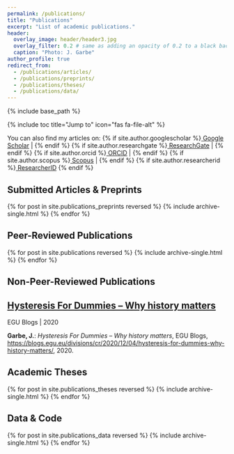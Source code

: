 ```yaml
---
permalink: /publications/
title: "Publications"
excerpt: "List of academic publications."
header:
  overlay_image: header/header3.jpg
  overlay_filter: 0.2 # same as adding an opacity of 0.2 to a black background
  caption: "Photo: J. Garbe"
author_profile: true
redirect_from: 
  - /publications/articles/
  - /publications/preprints/
  - /publications/theses/
  - /publications/data/
---
```


{% include base_path %}

{% include toc title="Jump to" icon="fas fa-file-alt" %}

<div class="notice--info social-icons">You can also find my articles on: 
  {% if site.author.googlescholar %}<a href="https://scholar.google.com/citations?user={{ site.author.googlescholar }}"><i class="fas fa-graduation-cap"></i> Google Scholar</a> &#124; {% endif %}
  {% if site.author.researchgate %}<a href="https://www.researchgate.net/profile/{{ site.author.researchgate }}"><i class="ai ai-researchgate-square" aria-hidden="true"></i> ResearchGate</a> &#124; {% endif %}
  {% if site.author.orcid %}<a href="https://orcid.org/{{ site.author.orcid }}"><i class="ai ai-orcid"></i> ORCID</a> &#124; {% endif %}
  {% if site.author.scopus %}<a href="https://www.scopus.com/authid/detail.uri?authorId={{ site.author.scopus }}"><i class="ai ai-scopus"></i> Scopus</a> &#124; {% endif %}
  {% if site.author.researcherid %}<a href="{{ site.author.researcherid.url }}"><i class="ai ai-researcherid-square"></i> ResearcherID</a> {% endif %}
</div>

## Submitted Articles & Preprints
{% for post in site.publications_preprints reversed %}
  {% include archive-single.html %}
{% endfor %}

## Peer-Reviewed Publications
{% for post in site.publications reversed %}
  {% include archive-single.html %}
{% endfor %}

## Non-Peer-Reviewed Publications
<div class="list__item">
<h2 class="archive__item-title" itemprop="headline"><a href="https://blogs.egu.eu/divisions/cr/2020/12/04/hysteresis-for-dummies-why-history-matters/" title="https://blogs.egu.eu/divisions/cr/2020/12/04/hysteresis-for-dummies-why-history-matters/" target="_blank">Hysteresis For Dummies – Why history matters</a></h2>
<p class="page__meta"><i class="fa fa-book-open" aria-hidden="true"></i> EGU Blogs | 2020</p>
<b>Garbe, J.</b>: <i>Hysteresis For Dummies – Why history matters</i>, EGU Blogs, <a href="https://blogs.egu.eu/divisions/cr/2020/12/04/hysteresis-for-dummies-why-history-matters/" title="https://blogs.egu.eu/divisions/cr/2020/12/04/hysteresis-for-dummies-why-history-matters/" target="_blank">https://blogs.egu.eu/divisions/cr/2020/12/04/hysteresis-for-dummies-why-history-matters/</a>, 2020.
</div>

## Academic Theses
{% for post in site.publications_theses reversed %}
  {% include archive-single.html %}
{% endfor %}

## Data & Code
{% for post in site.publications_data reversed %}
  {% include archive-single.html %}
{% endfor %}